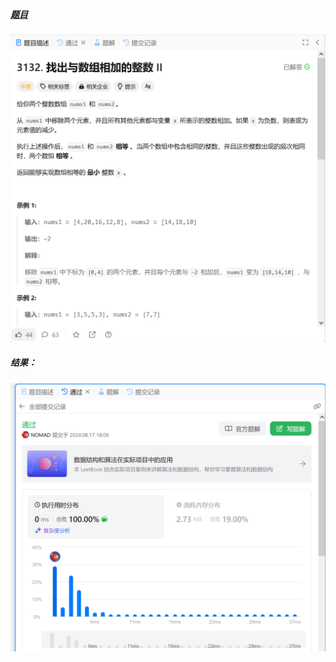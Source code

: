 ##### [题目](https://leetcode.cn/problems/find-the-integer-added-to-array-ii/description/)
![pic](img.png)
##### 结果：
![pic](result.png)